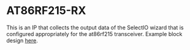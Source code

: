 # AT86RF215-RX
This is an IP that collects the output data of the SelectIO wizard that is configured appropriately for the at86rf215 transceiver. Example block design [here](https://gitlab.com/acubesat/comms/fpga-development/block-designs/-/tree/main/loopback-test?ref_type=heads).
